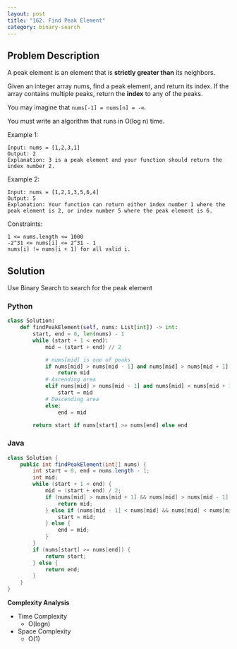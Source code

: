 ```yaml
---
layout: post
title: "162. Find Peak Element"
category: binary-search
---
```



## Problem Description

A peak element is an element that is **strictly greater than** its neighbors.

Given an integer array nums, find a peak element, and return its index. If the array contains multiple peaks, return the **index** to any of the peaks.

You may imagine that `nums[-1] = nums[n] = -∞`.

You must write an algorithm that runs in O(log n) time.

Example 1:

```
Input: nums = [1,2,3,1]
Output: 2
Explanation: 3 is a peak element and your function should return the index number 2.
```

Example 2:

```
Input: nums = [1,2,1,3,5,6,4]
Output: 5
Explanation: Your function can return either index number 1 where the peak element is 2, or index number 5 where the peak element is 6.
```

Constraints:

```
1 <= nums.length <= 1000
-2^31 <= nums[i] <= 2^31 - 1
nums[i] != nums[i + 1] for all valid i.
```

## Solution

Use Binary Search to search for the peak element


### Python

```python
class Solution:
    def findPeakElement(self, nums: List[int]) -> int:
        start, end = 0, len(nums) - 1
        while (start + 1 < end):
            mid = (start + end) // 2

            # nums[mid] is one of peaks
            if nums[mid] > nums[mid - 1] and nums[mid] > nums[mid + 1]:
                return mid
            # Ascending area
            elif nums[mid] > nums[mid - 1] and nums[mid] < nums[mid + 1]:
                start = mid
            # Descending area
            else:
                end = mid

        return start if nums[start] >= nums[end] else end

```


### Java

```java
class Solution {
    public int findPeakElement(int[] nums) {
        int start = 0, end = nums.length - 1;
        int mid;
        while (start + 1 < end) {
            mid = (start + end) / 2;
            if (nums[mid] > nums[mid + 1] && nums[mid] > nums[mid - 1]) {
                return mid;
            } else if (nums[mid - 1] < nums[mid] && nums[mid] < nums[mid + 1]) {
                start = mid;
            } else {
                end = mid;
            }
        }
        if (nums[start] >= nums[end]) {
            return start;
        } else {
            return end;
        }
    }
}
```


**Complexity Analysis**

- Time Complexity
  - O(logn)
- Space Complexity
  - O(1)

